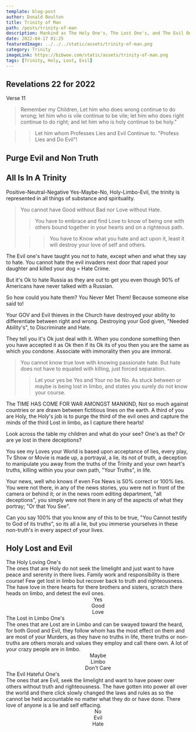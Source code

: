 ```yaml
---
template: blog-post
author: Donald Boulton
title: Trinity of Man
path: /posts/trinity-of-man
description: Mankind as The Holy One's, The Lost One's, and The Evil One's. We will learn to discriminate and Purge our Lives Of the Evil One's.
date: 2022-04-17 01:25
featuredImage: ../../../static/assets/trinity-of-man.png
category: Trinity
imageLink: https://bibwoe.com/static/assets/trinity-of-man.png
tags: [Trinity, Holy, Lost, Evil]
---
```


## Revelations 22 for 2022

Verse 11

> Remember my Children, Let him who does wrong continue to do wrong; let him who is vile continue to be vile; let him who does right continue to do right; and let him who is holy continue to be holy."

> > Let him whom Professes Lies and Evil Continue to. "Profess Lies and Do Evil"!

## Purge Evil and Non Truth

<Callout>

## All Is In A Trinity

Positive-Neutral-Negative Yes-Maybe-No, Holy-Limbo-Evil, the trinity is represented in all things of substance and spirituality.

> You cannot have Good without Bad nor Love without Hate.
>
> > You have to embrace and find Love to know of being one with others bound together in your hearts and on a righteous path.
>
> > > You have to Know what you hate and act upon it, least it will destroy your love of self and others.

<Section>

The Evil one's have taught you not to hate, except when and what they say to hate. You cannot hate the evil invaders next door that raped your daughter and killed your dog = Hate Crime.

But it's Ok to hate Russia as they are out to get you even though 90% of Americans have never talked with a Russian.

So how could you hate them? You Never Met Them! Because someone else said to!

Your GOV and Evil thieves in the Church have destroyed your ability to differentiate between right and wrong. Destroying your God given, "Needed Ability's", to Discriminate and Hate.

They tell you it's Ok just deal with it. When you condone something then you have accepted it as Ok then if its Ok its of you then you are the same as which you condone. Associate with immorality then you are immoral.

> You cannot know true love with knowing passionate hate. But hate does not have to equated with killing, just forced separation.
>
> > Let your yes be Yes and Your no be No. As stuck between or maybe is being lost in limbo, and states you surely do not know your course.

</Section>

</Callout>

<Section>

The TIME HAS COME FOR WAR AMONGST MANKIND, Not so much against countries or are drawn between fictitious lines on the earth. A third of you are Holy, the Holy's job is to purge the third of the evil ones and capture the minds of the third Lost in limbo, as I capture there hearts!

Look across the table my children and what do your see? One's as the? Or are ye lost in there deceptions?

You see my Loves your World is based upon acceptance of lies, every play, Tv Show or Movie is made up, a portrayal, a lie, its not of truth, a deception to manipulate you away from the truths of the Trinity and your own heart's truths, killing within you your own path, "Your Truths", in life.

Your news, well who knows if even Fox News is 50% correct or 100% lies. You were not there, in any of the news stories, you were not in front of the camera or behind it; or in the news room editing department, "all deceptions", you simply were not there in any of the aspects of what they portray; "Or that You See".

Can you say 100% that you know any of this to be true, "You Cannot testify to God of its truths", so its all a lie, but you immerse yourselves in these non-truth's in every aspect of your lives.

</Section>

<Section>

## Holy Lost and Evil

</Section>

<Section>

<ListGrid>
  <List>
    <span className="ml-6 mb-1 place-content-center text-center text-lg underline decoration-fuchsia-600 decoration-wavy underline-offset-8 transition duration-300">
      The Holy Loving One's
    </span>
    <div>
      The ones that are Holy do not seek the limelight and just want to have peace and serenity in there lives. Family
      work and responsibility is there course! Few get lost in limbo but recover back to truth and righteousness. The
      have love in there hearts for there brothers and sisters, scratch there heads on limbo, and detest the evil ones.
    </div>
    <WavyHr />
    <ListItem>
      <Center>
        <div>Yes</div>
      </Center>
    </ListItem>
    <ListItem>
      <Center>
        <div>Good</div>
      </Center>
    </ListItem>
    <ListItem>
      <Center>
        <div>Love</div>
      </Center>
    </ListItem>
  </List>
  <List>
    <span className="ml-6 mb-1 place-content-center text-center text-lg underline decoration-fuchsia-600 decoration-wavy underline-offset-8 transition duration-300">
      The Lost in Limbo One's
    </span>
    <div>
      The ones that are Lost are in Limbo and can be swayed toward the heard, for both Good and Evil, they follow whom
      has the most effect on them and are most of your Murders, as they have no truths in life, there truths or
      non-truths are others morals and values they employ and call there own. A lot of your crazy people are in limbo.
    </div>
    <WavyHr />
    <ListItem>
      <Center>
        <div>Maybe</div>
      </Center>
    </ListItem>
    <ListItem>
      <Center>
        <div>Limbo</div>
      </Center>
    </ListItem>
    <ListItem>
      <Center>
        <div>Don't Care</div>
      </Center>
    </ListItem>
  </List>
  <List>
    <span className="ml-6 mb-1 place-content-center text-center text-lg underline decoration-fuchsia-600 decoration-wavy underline-offset-8 transition duration-300">
      The Evil Hateful One's
    </span>
    <div>
      The ones that are Evil, seek the limelight and want to have power over others without truth and righteousness. The
      have gotten into power all over the world and there click slowly changed the laws and rules as so the cannot be
      held accountable no matter what they do or have done. There love of anyone is a lie and self effacing.
    </div>
    <WavyHr />
    <ListItem>
      <Center>
        <div>No</div>
      </Center>
    </ListItem>
    <ListItem>
      <Center>
        <div>Evil</div>
      </Center>
    </ListItem>
    <ListItem>
      <Center>
        <div>Hate</div>
      </Center>
    </ListItem>
  </List>
</ListGrid>

</Section>

<WavyHr className="mt-1 mb-1 text-fuchsia-600" />
